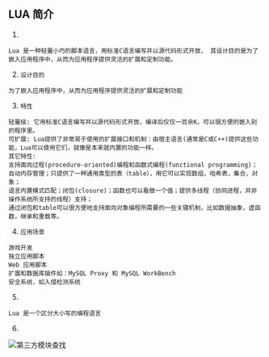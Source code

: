 ## LUA 简介
1. 
```
Lua 是一种轻量小巧的脚本语言，用标准C语言编写并以源代码形式开放， 其设计目的是为了嵌入应用程序中，从而为应用程序提供灵活的扩展和定制功能。
```
2. `设计目的`
```
为了嵌入应用程序中，从而为应用程序提供灵活的扩展和定制功能
```
3. `特性`
```
轻量级: 它用标准C语言编写并以源代码形式开放，编译后仅仅一百余K，可以很方便的嵌入别的程序里。
可扩展: Lua提供了非常易于使用的扩展接口和机制：由宿主语言(通常是C或C++)提供这些功能，Lua可以使用它们，就像是本来就内置的功能一样。
其它特性:
支持面向过程(procedure-oriented)编程和函数式编程(functional programming)；
自动内存管理；只提供了一种通用类型的表（table），用它可以实现数组，哈希表，集合，对象；
语言内置模式匹配；闭包(closure)；函数也可以看做一个值；提供多线程（协同进程，并非操作系统所支持的线程）支持；
通过闭包和table可以很方便地支持面向对象编程所需要的一些关键机制，比如数据抽象，虚函数，继承和重载等。
```
4. `应用场景`
```
游戏开发
独立应用脚本
Web 应用脚本
扩展和数据库插件如：MySQL Proxy 和 MySQL WorkBench
安全系统，如入侵检测系统
```
5. 
```
Lua 是一个区分大小写的编程语言
```
6.
 ![第三方模块查找](http://image.baidu.com/search/detail?ct=503316480&z=0&ipn=d&word=%E5%9B%BE%E7%89%87&step_word=&hs=0&pn=0&spn=0&di=102201372350&pi=0&rn=1&tn=baiduimagedetail&is=0%2C0&istype=0&ie=utf-8&oe=utf-8&in=&cl=2&lm=-1&st=undefined&cs=4195805644%2C827754888&os=1974553739%2C2238405713&simid=3348721995%2C380165808&adpicid=0&lpn=0&ln=1664&fr=&fmq=1507637331273_R&fm=&ic=undefined&s=undefined&se=&sme=&tab=0&width=undefined&height=undefined&face=undefined&ist=&jit=&cg=&bdtype=0&oriquery=&objurl=http%3A%2F%2Fi-3.yiwan.com%2F2017%2F4%2F24%2F60ec4a83-1eb8-4c96-8b26-c50af6bfe18f.jpg&fromurl=ippr_z2C%24qAzdH3FAzdH3Fooo_z%26e3Bytowg_z%26e3Bv54AzdH3Fip4scAzdH3Fd8lnmlAzdH3F&gsm=0&rpstart=0&rpnum=0)